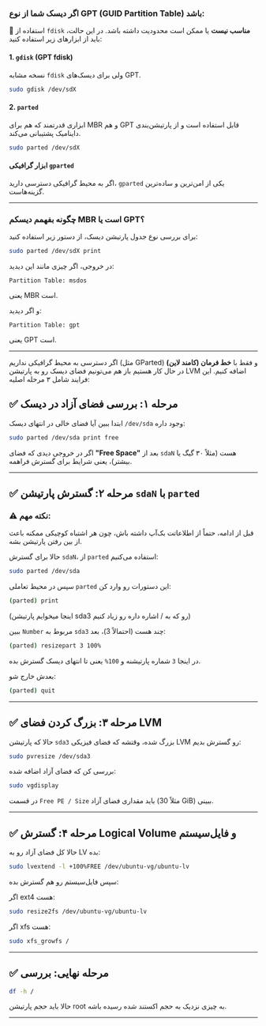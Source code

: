 

### اگر دیسک شما از نوع **GPT (GUID Partition Table)** باشد:

🔸 استفاده از `fdisk` **مناسب نیست** یا ممکن است محدودیت داشته باشد. در این حالت، باید از ابزارهای زیر استفاده کنید:

#### 1. `gdisk` (GPT fdisk)

نسخه مشابه `fdisk` ولی برای دیسک‌های GPT.

```bash
sudo gdisk /dev/sdX
```

#### 2. `parted`

ابزاری قدرتمند که هم برای MBR و هم GPT قابل استفاده است و از پارتیشن‌بندی داینامیک پشتیبانی می‌کند.

```bash
sudo parted /dev/sdX
```

####  ابزار گرافیکی `gparted`

اگر به محیط گرافیکی دسترسی دارید، `gparted` یکی از امن‌ترین و ساده‌ترین گزینه‌هاست.

---

### چگونه بفهمم دیسکم MBR است یا GPT؟

برای بررسی نوع جدول پارتیشن دیسک، از دستور زیر استفاده کنید:

```bash
sudo parted /dev/sdX print
```

در خروجی، اگر چیزی مانند این دیدید:

```
Partition Table: msdos
```

یعنی MBR است.

و اگر دیدید:

```
Partition Table: gpt
```

یعنی GPT است.

---

 اگر دسترسی به محیط گرافیکی نداریم (مثل GParted) و فقط با **خط فرمان (کامند لاین)** در حال کار هستیم باز هم می‌تونیم فضای دیسک رو به پارتیشن LVM اضافه کنیم. این فرایند شامل ۳ مرحله اصلیه:

## ✅ مرحله ۱: بررسی فضای آزاد در دیسک

ابتدا ببین آیا فضای خالی در انتهای دیسک `/dev/sda` وجود داره:

```bash
sudo parted /dev/sda print free
```

اگر در خروجی دیدی که فضای **"Free Space"** بعد از `sdaN` هست (مثلاً ۳۰ گیگ یا بیشتر)، یعنی شرایط برای گسترش فراهمه.

---

## ✅ مرحله ۲: گسترش پارتیشن `sdaN` با `parted`

### ⚠️ نکته مهم:

قبل از ادامه، حتماً از اطلاعاتت بک‌آپ داشته باش، چون هر اشتباه کوچیکی ممکنه باعث از بین رفتن پارتیشن بشه.

حالا برای گسترش `sdaN`، از `parted` استفاده می‌کنیم:

```bash
sudo parted /dev/sda
```

سپس در محیط تعاملی `parted` این دستورات رو وارد کن:

```bash
(parted) print
```
(اینجا میخوایم پارتیشن sda3 رو که به / اشاره داره رو زیاد کنیم)

ببین `Number` مربوط به `sda3` چند هست (احتمالاً 3)، بعد:

```bash
(parted) resizepart 3 100%
```

در اینجا `3` شماره پارتیشنه و `100%` یعنی تا انتهای دیسک گسترش بده.

بعدش خارج شو:

```bash
(parted) quit
```

---

## ✅ مرحله ۳: بزرگ کردن فضای LVM

حالا که پارتیشن `sda3` بزرگ شده، وقتشه که فضای فیزیکی LVM رو گسترش بدیم:

```bash
sudo pvresize /dev/sda3
```

بررسی کن که فضای آزاد اضافه شده:

```bash
sudo vgdisplay
```

در قسمت `Free PE / Size` باید مقداری فضای آزاد (مثلاً 30 GiB) ببینی.

---

## ✅ مرحله ۴: گسترش Logical Volume و فایل‌سیستم

حالا کل فضای آزاد رو به LV بده:

```bash
sudo lvextend -l +100%FREE /dev/ubuntu-vg/ubuntu-lv
```

سپس فایل‌سیستم رو هم گسترش بده:

اگر ext4 هست:

```bash
sudo resize2fs /dev/ubuntu-vg/ubuntu-lv
```

اگر xfs هست:

```bash
sudo xfs_growfs /
```

---

## ✅ مرحله نهایی: بررسی

```bash
df -h /
```

حالا باید حجم پارتیشن root به چیزی نزدیک به حجم اکستند شده  رسیده باشه.

---

